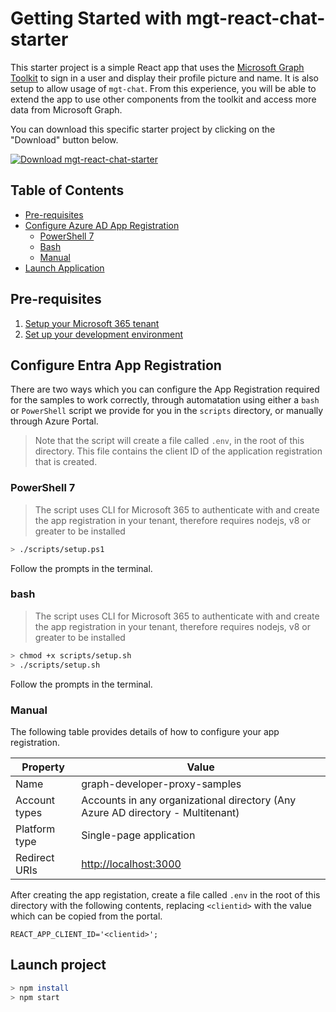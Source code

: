 # Getting Started with mgt-react-chat-starter

This starter project is a simple React app that uses the [Microsoft Graph Toolkit](https://aka.ms/mgt) to sign in a user and display their profile picture and name. It is also setup to allow usage of `mgt-chat`. From this experience, you will be able to extend the app to use other components from the toolkit and access more data from Microsoft Graph.

You can download this specific starter project by clicking on the "Download" button below.

[![Download mgt-react-chat-starter](https://img.shields.io/badge/Download-MGT%20React%20Chat%20Starter-green.svg)](https://pnp.github.io/download-partial/?url=https://github.com/pnp/mgt-samples/tree/main/samples/starters/mgt-react-chat-starter)

## Table of Contents

- [Pre-requisites](#prereqs)
- [Configure Azure AD App Registration](#appreg)
  - [PowerShell 7](#pwsh)
  - [Bash](#bash)
  - [Manual](#manual)
- [Launch Application](#launch)

## Pre-requisites <a id="prereqs"></a>

1. [Setup your Microsoft 365 tenant](https://learn.microsoft.com/graph/toolkit/get-started/overview#set-up-your-microsoft-365-tenant)
1. [Set up your development environment](https://learn.microsoft.com/graph/toolkit/get-started/overview##set-up-your-development-environment)

## Configure Entra App Registration <a id="appreg"></a>

There are two ways which you can configure the App Registration required for the samples to work correctly, through automatation using either a `bash` or `PowerShell` script we provide for you in the `scripts` directory, or manually through Azure Portal.

> Note that the script will create a file called `.env`, in the root of this directory. This file contains the client ID of the application registration that is created.

### PowerShell 7 <a id="pwsh"></a>

> The script uses CLI for Microsoft 365 to authenticate with and create the app registration in your tenant, therefore requires nodejs, v8 or greater to be installed

```sh
> ./scripts/setup.ps1
```

Follow the prompts in the terminal.

### bash <a id="bash"></a>

> The script uses CLI for Microsoft 365 to authenticate with and create the app registration in your tenant, therefore requires nodejs, v8 or greater to be installed

```sh
> chmod +x scripts/setup.sh
> ./scripts/setup.sh
```

Follow the prompts in the terminal.

### Manual <a id="manual"></a>

The following table provides details of how to configure your app registration.

| Property | Value |
| ---- | ---- |
| Name | graph-developer-proxy-samples |
| Account types | Accounts in any organizational directory (Any Azure AD directory - Multitenant) |
| Platform type | Single-page application |
| Redirect URIs | <http://localhost:3000> |

After creating the app registation, create a file called `.env` in the root of this directory with the following contents, replacing `<clientid>` with the value which can be copied from the portal.

```
REACT_APP_CLIENT_ID='<clientid>';
```

## Launch project <a id="launch"></a>

```sh
> npm install
> npm start
```
